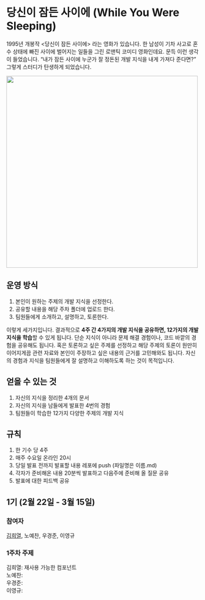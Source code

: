 # 당신이 잠든 사이에 (While You Were Sleeping)
1995년 개봉작 <당신이 잠든 사이에> 라는 영화가 있습니다. 한 남성이 기차 사고로 혼수 상태에 빠진 사이에 벌어지는 일들을 그린 로맨틱 코미디 영화인데요. 문득 이런 생각이 들었습니다. “내가 잠든 사이에 누군가 잘 정돈된 개발 지식을 내게 가져다 준다면?” 그렇게 스터디가 탄생하게 되었습니다.   


<img src="https://user-images.githubusercontent.com/76519867/220370928-ecdfa7d9-e8bb-4fa2-b29d-af69a51ce573.jpg" width="500">  

## 운영 방식
1. 본인이 원하는 주제의 개발 지식을 선정한다.
2. 공유할 내용을 해당 주차 폴더에 업로드 한다.
3. 팀원들에게 소개하고, 설명하고, 토론한다.

이렇게 세가지입니다. 결과적으로 **4주 간 4가지의 개발 지식을 공유하면, 12가지의 개발 지식을 학습**할 수 있게 됩니다. 단순 지식이 아니라 문제 해결 경험이나, 코드 바깥의 경험을 공유해도 됩니다. 혹은 토론하고 싶은 주제를 선정하고 해당 주제의 토론이 원만히 이어지게끔 관련 자료와 본인이 주장하고 싶은 내용의 근거를 고민해와도 됩니다. 자신의 경험과 지식을 팀원들에게 잘 설명하고 이해하도록 하는 것이 목적입니다.

## 얻을 수 있는 것
1. 자신의 지식을 정리한 4개의 문서
2. 자신의 지식을 남들에게 발표한 4번의 경험
3. 팀원들이 학습한 12가지 다양한 주제의 개발 지식

## 규칙
1. 한 기수 당 4주
2. 매주 수요일 온라인 20시
3. 당일 발표 전까지 발표할 내용 레포에 push (파일명은 이름.md)
4. 각자가 준비해온 내용 20분씩 발표하고 다음주에 준비해 올 질문 공유
5. 발표에 대한 피드백 공유

## 1기 (2월 22일 - 3월 15일)
### 참여자
[김희열](https://github.com/herekim), 노예찬, 우경준, 이영규
### 1주차 주제
김희열: 재사용 가능한 컴포넌트  
노예찬:  
우경준:  
이영규:  
